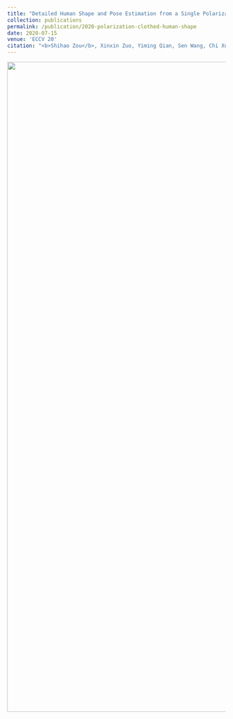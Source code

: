 ```yaml
---
title: "Detailed Human Shape and Pose Estimation from a Single Polarization Image"
collection: publications
permalink: /publication/2020-polarization-clothed-human-shape
date: 2020-07-15
venue: 'ECCV 20'
citation: "<b>Shihao Zou</b>, Xinxin Zuo, Yiming Qian, Sen Wang, Chi Xu, Minglun Gong and Li Cheng. In Proceedings of the 16th European Conference on Computer Vision (ECCV) 2020."
---
```

<center><img src="/images/pubilication_image_videos/demo_detailed_shape.gif" width="1500"/></center>

